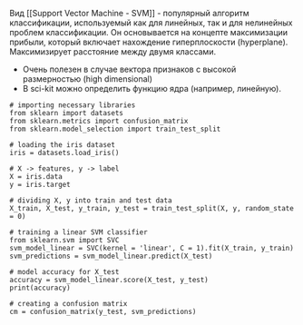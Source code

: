 Вид [[Support Vector Machine - SVM]] - популярный алгоритм классификации, используемый как для линейных, так и для нелинейных проблем классификации. Он основывается на концепте максимизации прибыли, который включает нахождение гиперплоскости (hyperplane). Максимизирует расстояние между двумя классами.
- Очень полезен в случае вектора признаков с высокой размерностью (high dimensional)
- В sci-kit можно определить функцию ядра (например, линейную).

```run-python
# importing necessary libraries
from sklearn import datasets
from sklearn.metrics import confusion_matrix
from sklearn.model_selection import train_test_split

# loading the iris dataset
iris = datasets.load_iris()

# X -> features, y -> label
X = iris.data
y = iris.target

# dividing X, y into train and test data
X_train, X_test, y_train, y_test = train_test_split(X, y, random_state = 0)

# training a linear SVM classifier
from sklearn.svm import SVC
svm_model_linear = SVC(kernel = 'linear', C = 1).fit(X_train, y_train)
svm_predictions = svm_model_linear.predict(X_test)

# model accuracy for X_test
accuracy = svm_model_linear.score(X_test, y_test)
print(accuracy)

# creating a confusion matrix
cm = confusion_matrix(y_test, svm_predictions)

```
